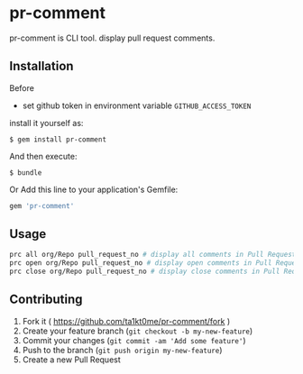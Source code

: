 # pr-comment

pr-comment is CLI tool.
display pull request comments.

## Installation

Before
* set github token in environment variable `GITHUB_ACCESS_TOKEN` 

install it yourself as:

    $ gem install pr-comment

And then execute:

    $ bundle

Or Add this line to your application's Gemfile:

```ruby
gem 'pr-comment'
```

## Usage

```sh
prc all org/Repo pull_request_no # display all comments in Pull Request page.
prc open org/Repo pull_request_no # display open comments in Pull Request page.
prc close org/Repo pull_request_no # display close comments in Pull Request page.
```

## Contributing

1. Fork it ( https://github.com/ta1kt0me/pr-comment/fork )
2. Create your feature branch (`git checkout -b my-new-feature`)
3. Commit your changes (`git commit -am 'Add some feature'`)
4. Push to the branch (`git push origin my-new-feature`)
5. Create a new Pull Request
